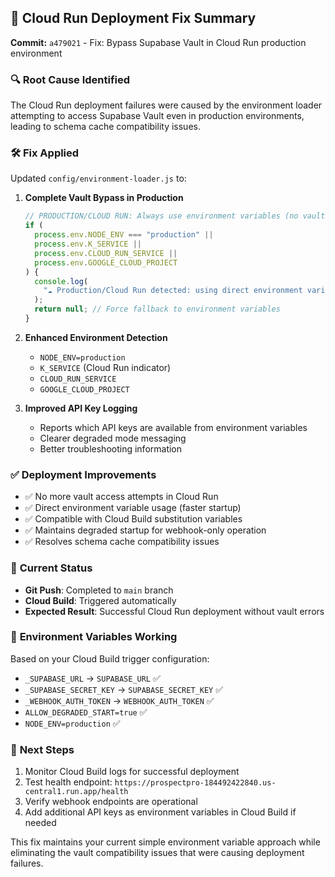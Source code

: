 ## 🎯 Cloud Run Deployment Fix Summary

**Commit:** `a479021` - Fix: Bypass Supabase Vault in Cloud Run production environment

### 🔍 **Root Cause Identified**

The Cloud Run deployment failures were caused by the environment loader attempting to access Supabase Vault even in production environments, leading to schema cache compatibility issues.

### 🛠️ **Fix Applied**

Updated `config/environment-loader.js` to:

1. **Complete Vault Bypass in Production**

   ```javascript
   // PRODUCTION/CLOUD RUN: Always use environment variables (no vault)
   if (
     process.env.NODE_ENV === "production" ||
     process.env.K_SERVICE ||
     process.env.CLOUD_RUN_SERVICE ||
     process.env.GOOGLE_CLOUD_PROJECT
   ) {
     console.log(
       "☁️ Production/Cloud Run detected: using direct environment variables"
     );
     return null; // Force fallback to environment variables
   }
   ```

2. **Enhanced Environment Detection**

   - `NODE_ENV=production`
   - `K_SERVICE` (Cloud Run indicator)
   - `CLOUD_RUN_SERVICE`
   - `GOOGLE_CLOUD_PROJECT`

3. **Improved API Key Logging**
   - Reports which API keys are available from environment variables
   - Clearer degraded mode messaging
   - Better troubleshooting information

### ✅ **Deployment Improvements**

- ✅ No more vault access attempts in Cloud Run
- ✅ Direct environment variable usage (faster startup)
- ✅ Compatible with Cloud Build substitution variables
- ✅ Maintains degraded startup for webhook-only operation
- ✅ Resolves schema cache compatibility issues

### 🚀 **Current Status**

- **Git Push**: Completed to `main` branch
- **Cloud Build**: Triggered automatically
- **Expected Result**: Successful Cloud Run deployment without vault errors

### 🔧 **Environment Variables Working**

Based on your Cloud Build trigger configuration:

- `_SUPABASE_URL` → `SUPABASE_URL` ✅
- `_SUPABASE_SECRET_KEY` → `SUPABASE_SECRET_KEY` ✅
- `_WEBHOOK_AUTH_TOKEN` → `WEBHOOK_AUTH_TOKEN` ✅
- `ALLOW_DEGRADED_START=true` ✅
- `NODE_ENV=production` ✅

### 🎯 **Next Steps**

1. Monitor Cloud Build logs for successful deployment
2. Test health endpoint: `https://prospectpro-184492422840.us-central1.run.app/health`
3. Verify webhook endpoints are operational
4. Add additional API keys as environment variables in Cloud Build if needed

This fix maintains your current simple environment variable approach while eliminating the vault compatibility issues that were causing deployment failures.
